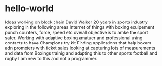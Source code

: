# hello-world
Ideas working on block chain
David Walker 20 years in sports industry exploring in the following areas
Internet of things with boxing equipement punch counters, force, speed etc overall objective is to amke the sport safer. 
Working with adaptive boxing amatuer and professional using contacts to have Champions try kit
Finding applications that help boxers adn promoters with ticket sales
looking at capturing lots of measurements and data from Boxings trainig and adapting this to other sports football and rugby
I am new to this and not a programmer. 
